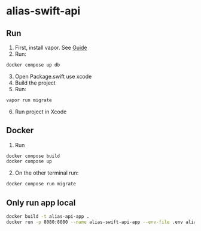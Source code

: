 # alias-swift-api

## Run
1. First, install vapor. See [Guide](https://docs.vapor.codes/install/macos/)
2. Run:
``` bash
docker compose up db
```
3. Open Package.swift use xcode
4. Build the project
5. Run:
```bash
vapor run migrate
```
6. Run project in Xcode

## Docker
1. Run
```bash
docker compose build
docker compose up
```
2. On the other terminal run:
```bash
docker compose run migrate
```

## Only run app local
```bash
docker build -t alias-api-app .
docker run -p 8080:8080 --name alias-swift-api-app --env-file .env alias-api-app
```
